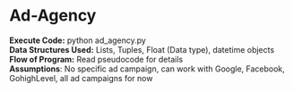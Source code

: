# Ad-Agency

**Execute Code:** python ad_agency.py
<br> **Data Structures Used:** Lists, Tuples, Float (Data type), datetime objects
<br> **Flow of Program:** Read pseudocode for details
<br> **Assumptions**: No specific ad campaign, can work with Google, Facebook, GohighLevel, all ad campaigns for now
